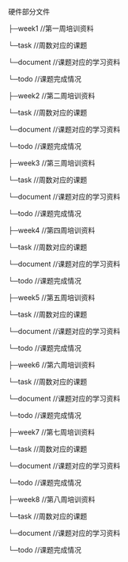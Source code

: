 硬件部分文件



├─week1	//第一周培训资料

└─task	//周数对应的课题

└─document	//课题对应的学习资料

└─todo	//课题完成情况



├─week2	//第二周培训资料

└─task	//周数对应的课题

└─document	//课题对应的学习资料

└─todo	//课题完成情况



├─week3	//第三周培训资料

└─task	//周数对应的课题

└─document	//课题对应的学习资料

└─todo	//课题完成情况



├─week4	//第四周培训资料

└─task	//周数对应的课题

└─document	//课题对应的学习资料

└─todo	//课题完成情况



├─week5	//第五周培训资料

└─task	//周数对应的课题

└─document	//课题对应的学习资料

└─todo	//课题完成情况



├─week6	//第六周培训资料

└─task	//周数对应的课题

└─document	//课题对应的学习资料

└─todo	//课题完成情况



├─week7	//第七周培训资料

└─task	//周数对应的课题

└─document	//课题对应的学习资料

└─todo	//课题完成情况



├─week8	//第八周培训资料

└─task	//周数对应的课题

└─document	//课题对应的学习资料

└─todo	//课题完成情况